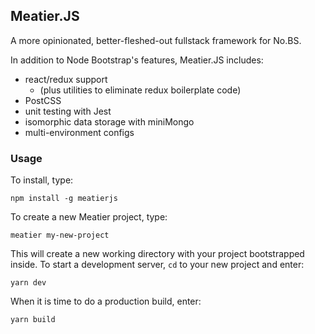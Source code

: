 ## Meatier.JS

A more opinionated, better-fleshed-out fullstack framework for No.BS.

In addition to Node Bootstrap's features, Meatier.JS includes:

* react/redux support
  - (plus utilities to eliminate redux boilerplate code)
* PostCSS
* unit testing with Jest
* isomorphic data storage with miniMongo
* multi-environment configs

### Usage

To install, type:

```
npm install -g meatierjs
```

To create a new Meatier project, type:
 
 ```
meatier my-new-project
```

This will create a new working directory with your project bootstrapped inside. To
start a development server, `cd` to your new project and enter:
 
```
yarn dev
```

When it is time to do a production build, enter:

```
yarn build
```
